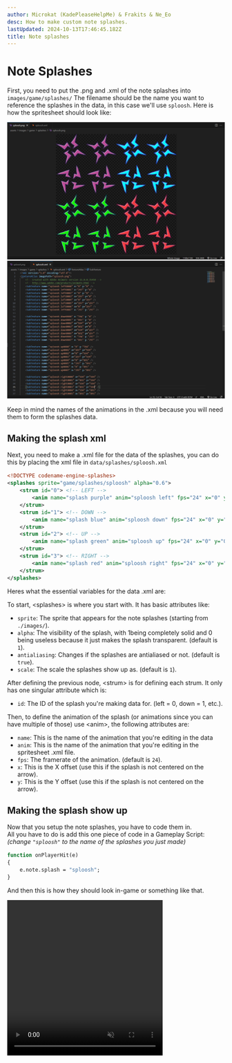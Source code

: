 ```yaml
---
author: Microkat (KadePleaseHelpMe) & Frakits & Ne_Eo
desc: How to make custom note splashes.
lastUpdated: 2024-10-13T17:46:45.182Z
title: Note splashes
---
```


# Note Splashes

First, you need to put the .png and .xml of the note splashes into ``images/game/splashes/``
The filename should be the name you want to reference the splashes in the data, in this case we'll use ``sploosh``.
Here is how the spritesheet should look like:

<!-- TODO: get custom ones so we don't have to worry about copyrights -->
<img src="./note-splashes-1.png">
<img src="./note-splashes-2.png">

Keep in mind the names of the animations in the .xml because you will need them to form the splashes data.

## <h2 id="making-the-splash-xml">Making the splash xml</h2>

Next, you need to make a .xml file for the data of the splashes, you can do this by placing the xml file in ``data/splashes/sploosh.xml``
```xml
<!DOCTYPE codename-engine-splashes>
<splashes sprite="game/splashes/sploosh" alpha="0.6">
	<strum id="0"> <!-- LEFT -->
		<anim name="splash purple" anim="sploosh left" fps="24" x="0" y="0" />
	</strum>
	<strum id="1"> <!-- DOWN -->
		<anim name="splash blue" anim="sploosh down" fps="24" x="0" y="0" />
	</strum>
	<strum id="2"> <!-- UP -->
		<anim name="splash green" anim="sploosh up" fps="24" x="0" y="0" />
	</strum>
	<strum id="3"> <!-- RIGHT -->
		<anim name="splash red" anim="sploosh right" fps="24" x="0" y="0" />
	</strum>
</splashes>
```

Heres what the essential variables for the data .xml are:

To start, <syntax lang="xml">&lt;splashes&gt;</syntax> is where you start with. It has basic attributes like:
- ``sprite``: The sprite that appears for the note splashes (starting from ``./images/``).
- ``alpha``: The visibility of the splash, with 1being completely solid and 0 being useless because it just   makes the splash transparent. (default is <code class="hljs-string">1</code>).
- ``antialiasing``: Changes if the splashes are antialiased or not. (default is <code class="hljs-string">true</code>).
- ``scale``: The scale the splashes show up as. (default is <code class="hljs-string">1</code>).

After defining the previous node, <syntax lang="xml">&lt;strum&gt;</syntax> is for defining each strum. It only has one singular attribute which is:
- ``id``: The ID of the splash you're making data for. (left = 0, down = 1, etc.).

Then, to define the animation of the splash (or animations since you can have multiple of those) use <syntax lang="xml">&lt;anim&gt;</syntax>, the following attributes are:
- ``name``: This is the name of the animation that you're editing in the data
- ``anim``: This is the name of the animation that you're editing in the spritesheet .xml file.
- ``fps``: The framerate of the animation. (default is <code class="hljs-string">24</code>).
- ``x``: This is the X offset (use this if the splash is not centered on the arrow).
- ``y``: This is the Y offset (use this if the splash is not centered on the arrow).

## <h2 id="making-the-splash-show-up">Making the splash show up</h2>

Now that you setup the note splashes, you have to code them in. <br>
All you have to do is add this one piece of code in a Gameplay Script: *(change <code class="hljs-string">"sploosh"</code> to the name of the splashes you just made)*
```haxe
function onPlayerHit(e)
{
	e.note.splash = "sploosh";
}
```
And then this is how they should look in-game or something like that.

<!-- muted is required for autoplay on chromium -->
<video width="360" height="360" autoplay muted loop>
  <source src="./note-splashes.webm" type="video/webm">
  Your browser does not support the video tag.
</video>
